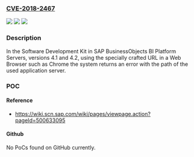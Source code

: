 ### [CVE-2018-2467](https://cve.mitre.org/cgi-bin/cvename.cgi?name=CVE-2018-2467)
![](https://img.shields.io/static/v1?label=Product&message=SAP%20BusinessObjects%20BI%20Platform%20Servers%20(Software%20Development%20Kit)&color=blue)
![](https://img.shields.io/static/v1?label=Version&message=%3D%204.1%20&color=brighgreen)
![](https://img.shields.io/static/v1?label=Vulnerability&message=Information%20Disclosure&color=brighgreen)

### Description

In the Software Development Kit in SAP BusinessObjects BI Platform Servers, versions 4.1 and 4.2, using the specially crafted URL in a Web Browser such as Chrome the system returns an error with the path of the used application server.

### POC

#### Reference
- https://wiki.scn.sap.com/wiki/pages/viewpage.action?pageId=500633095

#### Github
No PoCs found on GitHub currently.

